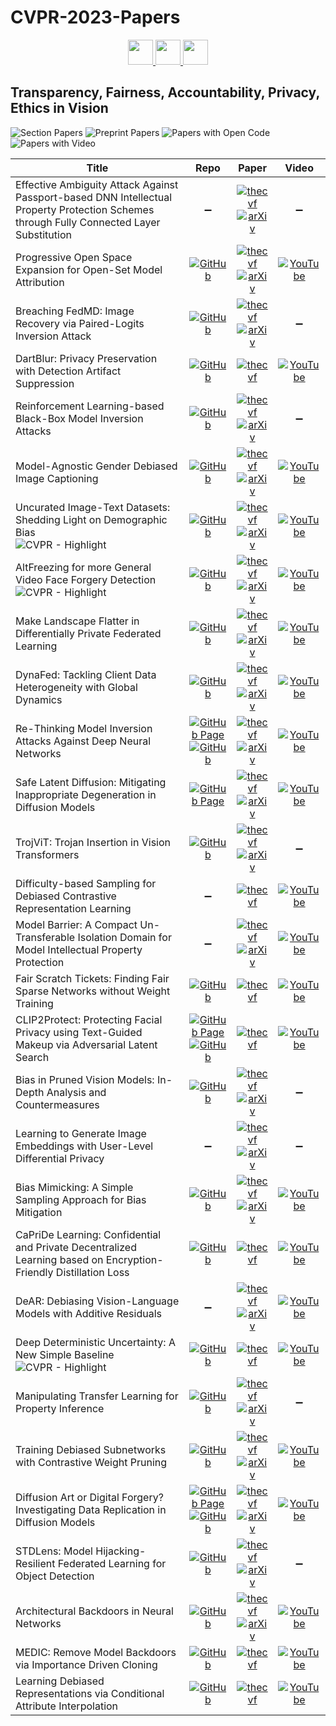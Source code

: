 # CVPR-2023-Papers

<div align="center">
  <a href="https://github.com/DmitryRyumin/CVPR-2023-Papers/blob/main/sections/robotics.md">
    <img src="https://cdn.jsdelivr.net/gh/DmitryRyumin/NewEraAI-Papers@main/images/left.svg" width="40" alt="" />
  </a>
  <a href="https://github.com/DmitryRyumin/CVPR-2023-Papers/">
    <img src="https://cdn.jsdelivr.net/gh/DmitryRyumin/NewEraAI-Papers@main/images/home.svg" width="40" alt="" />
  </a>
  <a href="https://github.com/DmitryRyumin/CVPR-2023-Papers/blob/main/sections/explainable-computer-vision.md">
    <img src="https://cdn.jsdelivr.net/gh/DmitryRyumin/NewEraAI-Papers@main/images/right.svg" width="40" alt="" />
  </a>
</div>

## Transparency, Fairness, Accountability, Privacy, Ethics in Vision

![Section Papers](https://img.shields.io/badge/Section%20Papers-30-42BA16) ![Preprint Papers](https://img.shields.io/badge/Preprint%20Papers-22-b31b1b) ![Papers with Open Code](https://img.shields.io/badge/Papers%20with%20Open%20Code-24-1D7FBF) ![Papers with Video](https://img.shields.io/badge/Papers%20with%20Video-22-FF0000)

| **Title** | **Repo** | **Paper** | **Video** |
|-----------|:--------:|:---------:|:---------:|
| Effective Ambiguity Attack Against Passport-based DNN Intellectual Property Protection Schemes through Fully Connected Layer Substitution | :heavy_minus_sign: | [![thecvf](https://img.shields.io/badge/pdf-thecvf-7395C5.svg)](https://openaccess.thecvf.com/content/CVPR2023/papers/Chen_Effective_Ambiguity_Attack_Against_Passport-Based_DNN_Intellectual_Property_Protection_Schemes_CVPR_2023_paper.pdf) <br /> [![arXiv](https://img.shields.io/badge/arXiv-2303.11595-b31b1b.svg)](http://arxiv.org/abs/2303.11595) | :heavy_minus_sign: |
| Progressive Open Space Expansion for Open-Set Model Attribution | [![GitHub](https://img.shields.io/github/stars/ICTMCG/POSE)](https://github.com/ICTMCG/POSE) | [![thecvf](https://img.shields.io/badge/pdf-thecvf-7395C5.svg)](https://openaccess.thecvf.com/content/CVPR2023/papers/Yang_Progressive_Open_Space_Expansion_for_Open-Set_Model_Attribution_CVPR_2023_paper.pdf) <br /> [![arXiv](https://img.shields.io/badge/arXiv-2303.06877-b31b1b.svg)](http://arxiv.org/abs/2303.06877) | [![YouTube](https://img.shields.io/badge/YouTube-%23FF0000.svg?style=for-the-badge&logo=YouTube&logoColor=white)](https://www.youtube.com/watch?v=6PiuUNoDH1M) |
| Breaching FedMD: Image Recovery via Paired-Logits Inversion Attack | [![GitHub](https://img.shields.io/github/stars/FLAIR-THU/PairedLogitsInversion)](https://github.com/FLAIR-THU/PairedLogitsInversion) | [![thecvf](https://img.shields.io/badge/pdf-thecvf-7395C5.svg)](https://openaccess.thecvf.com/content/CVPR2023/papers/Takahashi_Breaching_FedMD_Image_Recovery_via_Paired-Logits_Inversion_Attack_CVPR_2023_paper.pdf) <br /> [![arXiv](https://img.shields.io/badge/arXiv-2304.11436-b31b1b.svg)](http://arxiv.org/abs/2304.11436) | :heavy_minus_sign: |
| DartBlur: Privacy Preservation with Detection Artifact Suppression | [![GitHub](https://img.shields.io/github/stars/JaNg2333/DartBlur)](https://github.com/JaNg2333/DartBlur) | [![thecvf](https://img.shields.io/badge/pdf-thecvf-7395C5.svg)](https://openaccess.thecvf.com/content/CVPR2023/papers/Jiang_DartBlur_Privacy_Preservation_With_Detection_Artifact_Suppression_CVPR_2023_paper.pdf) | [![YouTube](https://img.shields.io/badge/YouTube-%23FF0000.svg?style=for-the-badge&logo=YouTube&logoColor=white)](https://www.youtube.com/watch?v=W7dX0WH32Ug) |
| Reinforcement Learning-based Black-Box Model Inversion Attacks | [![GitHub](https://img.shields.io/github/stars/HanGyojin/RLB-MI)](https://github.com/HanGyojin/RLB-MI) | [![thecvf](https://img.shields.io/badge/pdf-thecvf-7395C5.svg)](https://openaccess.thecvf.com/content/CVPR2023/papers/Han_Reinforcement_Learning-Based_Black-Box_Model_Inversion_Attacks_CVPR_2023_paper.pdf) <br /> [![arXiv](https://img.shields.io/badge/arXiv-2304.04625-b31b1b.svg)](http://arxiv.org/abs/2304.04625) | :heavy_minus_sign: |
| Model-Agnostic Gender Debiased Image Captioning | [![GitHub](https://img.shields.io/github/stars/rebnej/LIBRA)](https://github.com/rebnej/LIBRA) | [![thecvf](https://img.shields.io/badge/pdf-thecvf-7395C5.svg)](https://openaccess.thecvf.com/content/CVPR2023/papers/Hirota_Model-Agnostic_Gender_Debiased_Image_Captioning_CVPR_2023_paper.pdf) <br /> [![arXiv](https://img.shields.io/badge/arXiv-2304.03693-b31b1b.svg)](http://arxiv.org/abs/2304.03693) | [![YouTube](https://img.shields.io/badge/YouTube-%23FF0000.svg?style=for-the-badge&logo=YouTube&logoColor=white)](https://www.youtube.com/watch?v=Zkk9fvgZPN8) |
| Uncurated Image-Text Datasets: Shedding Light on Demographic Bias <br /> ![CVPR - Highlight](https://img.shields.io/badge/CVPR-Highlight-FFFF00) | [![GitHub](https://img.shields.io/github/stars/noagarcia/phase)](https://github.com/noagarcia/phase) | [![thecvf](https://img.shields.io/badge/pdf-thecvf-7395C5.svg)](https://openaccess.thecvf.com/content/CVPR2023/papers/Garcia_Uncurated_Image-Text_Datasets_Shedding_Light_on_Demographic_Bias_CVPR_2023_paper.pdf) <br /> [![arXiv](https://img.shields.io/badge/arXiv-2304.02828-b31b1b.svg)](http://arxiv.org/abs/2304.02828) | [![YouTube](https://img.shields.io/badge/YouTube-%23FF0000.svg?style=for-the-badge&logo=YouTube&logoColor=white)](https://www.youtube.com/watch?v=-QWWlHc1HPc) |
| AltFreezing for more General Video Face Forgery Detection <br /> ![CVPR - Highlight](https://img.shields.io/badge/CVPR-Highlight-FFFF00) | [![GitHub](https://img.shields.io/github/stars/ZhendongWang6/AltFreezing)](https://github.com/ZhendongWang6/AltFreezing) | [![thecvf](https://img.shields.io/badge/pdf-thecvf-7395C5.svg)](https://openaccess.thecvf.com/content/CVPR2023/papers/Wang_AltFreezing_for_More_General_Video_Face_Forgery_Detection_CVPR_2023_paper.pdf) <br /> [![arXiv](https://img.shields.io/badge/arXiv-2307.08317-b31b1b.svg)](http://arxiv.org/abs/2307.08317) | [![YouTube](https://img.shields.io/badge/YouTube-%23FF0000.svg?style=for-the-badge&logo=YouTube&logoColor=white)](https://www.youtube.com/watch?v=Qe4xT46VqE4) |
| Make Landscape Flatter in Differentially Private Federated Learning | [![GitHub](https://img.shields.io/github/stars/YMJS-Irfan/DP-FedSAM)](https://github.com/YMJS-Irfan/DP-FedSAM) | [![thecvf](https://img.shields.io/badge/pdf-thecvf-7395C5.svg)](https://openaccess.thecvf.com/content/CVPR2023/papers/Shi_Make_Landscape_Flatter_in_Differentially_Private_Federated_Learning_CVPR_2023_paper.pdf) <br /> [![arXiv](https://img.shields.io/badge/arXiv-2303.11242-b31b1b.svg)](http://arxiv.org/abs/2303.11242) | [![YouTube](https://img.shields.io/badge/YouTube-%23FF0000.svg?style=for-the-badge&logo=YouTube&logoColor=white)](https://www.youtube.com/watch?v=v2sDjUI_a6Q) |
| DynaFed: Tackling Client Data Heterogeneity with Global Dynamics | [![GitHub](https://img.shields.io/github/stars/pipilurj/DynaFed)](https://github.com/pipilurj/DynaFed) | [![thecvf](https://img.shields.io/badge/pdf-thecvf-7395C5.svg)](https://openaccess.thecvf.com/content/CVPR2023/papers/Pi_DynaFed_Tackling_Client_Data_Heterogeneity_With_Global_Dynamics_CVPR_2023_paper.pdf) <br /> [![arXiv](https://img.shields.io/badge/arXiv-2211.10878-b31b1b.svg)](http://arxiv.org/abs/2211.10878) | [![YouTube](https://img.shields.io/badge/YouTube-%23FF0000.svg?style=for-the-badge&logo=YouTube&logoColor=white)](https://www.youtube.com/watch?v=a7rKt9I3ArM) |
| Re-Thinking Model Inversion Attacks Against Deep Neural Networks | [![GitHub Page](https://img.shields.io/badge/GitHub-Page-159957.svg)](https://ngoc-nguyen-0.github.io/re-thinking_model_inversion_attacks/) <br /> [![GitHub](https://img.shields.io/github/stars/sutd-visual-computing-group/Re-thinking_MI)](https://github.com/sutd-visual-computing-group/Re-thinking_MI) | [![thecvf](https://img.shields.io/badge/pdf-thecvf-7395C5.svg)](https://openaccess.thecvf.com/content/CVPR2023/papers/Nguyen_Re-Thinking_Model_Inversion_Attacks_Against_Deep_Neural_Networks_CVPR_2023_paper.pdf) <br /> [![arXiv](https://img.shields.io/badge/arXiv-2304.01669-b31b1b.svg)](http://arxiv.org/abs/2304.01669) | [![YouTube](https://img.shields.io/badge/YouTube-%23FF0000.svg?style=for-the-badge&logo=YouTube&logoColor=white)](https://www.youtube.com/watch?v=d5YrY0W6LWI) |
| Safe Latent Diffusion: Mitigating Inappropriate Degeneration in Diffusion Models | [![GitHub Page](https://img.shields.io/badge/GitHub-Page-159957.svg)](https://ml-research.github.io/human-centered-genai/projects/safe-latent-diffusion/) | [![thecvf](https://img.shields.io/badge/pdf-thecvf-7395C5.svg)](https://openaccess.thecvf.com/content/CVPR2023/papers/Schramowski_Safe_Latent_Diffusion_Mitigating_Inappropriate_Degeneration_in_Diffusion_Models_CVPR_2023_paper.pdf) <br /> [![arXiv](https://img.shields.io/badge/arXiv-2211.05105-b31b1b.svg)](http://arxiv.org/abs/2211.05105) | [![YouTube](https://img.shields.io/badge/YouTube-%23FF0000.svg?style=for-the-badge&logo=YouTube&logoColor=white)](https://www.youtube.com/watch?v=drkpQJpmyI0) |
| TrojViT: Trojan Insertion in Vision Transformers | [![GitHub](https://img.shields.io/github/stars/mxzheng/TrojViT)](https://github.com/mxzheng/TrojViT) | [![thecvf](https://img.shields.io/badge/pdf-thecvf-7395C5.svg)](https://openaccess.thecvf.com/content/CVPR2023/papers/Zheng_TrojViT_Trojan_Insertion_in_Vision_Transformers_CVPR_2023_paper.pdf) <br /> [![arXiv](https://img.shields.io/badge/arXiv-2208.13049-b31b1b.svg)](http://arxiv.org/abs/2208.13049) | :heavy_minus_sign: |
| Difficulty-based Sampling for Debiased Contrastive Representation Learning | :heavy_minus_sign: | [![thecvf](https://img.shields.io/badge/pdf-thecvf-7395C5.svg)](https://openaccess.thecvf.com/content/CVPR2023/papers/Jang_Difficulty-Based_Sampling_for_Debiased_Contrastive_Representation_Learning_CVPR_2023_paper.pdf) | [![YouTube](https://img.shields.io/badge/YouTube-%23FF0000.svg?style=for-the-badge&logo=YouTube&logoColor=white)](https://www.youtube.com/watch?v=H--ujcJahBk) |
| Model Barrier: A Compact Un-Transferable Isolation Domain for Model Intellectual Property Protection | :heavy_minus_sign: | [![thecvf](https://img.shields.io/badge/pdf-thecvf-7395C5.svg)](https://openaccess.thecvf.com/content/CVPR2023/papers/Wang_Model_Barrier_A_Compact_Un-Transferable_Isolation_Domain_for_Model_Intellectual_CVPR_2023_paper.pdf) <br /> [![arXiv](https://img.shields.io/badge/arXiv-2303.11078-b31b1b.svg)](http://arxiv.org/abs/2303.11078) | [![YouTube](https://img.shields.io/badge/YouTube-%23FF0000.svg?style=for-the-badge&logo=YouTube&logoColor=white)](https://www.youtube.com/watch?v=iIxjowjl_58) |
| Fair Scratch Tickets: Finding Fair Sparse Networks without Weight Training | [![GitHub](https://img.shields.io/github/stars/HungerPWAY/Fair-Scratch-Tickets)](https://github.com/HungerPWAY/Fair-Scratch-Tickets) | [![thecvf](https://img.shields.io/badge/pdf-thecvf-7395C5.svg)](https://openaccess.thecvf.com/content/CVPR2023/papers/Tang_Fair_Scratch_Tickets_Finding_Fair_Sparse_Networks_Without_Weight_Training_CVPR_2023_paper.pdf) | [![YouTube](https://img.shields.io/badge/YouTube-%23FF0000.svg?style=for-the-badge&logo=YouTube&logoColor=white)](https://www.youtube.com/watch?v=-u2IK3iDH5U) |
| CLIP2Protect: Protecting Facial Privacy using Text-Guided Makeup via Adversarial Latent Search | [![GitHub Page](https://img.shields.io/badge/GitHub-Page-159957.svg)](https://fahadshamshad.github.io/Clip2Protect/) <br /> [![GitHub](https://img.shields.io/github/stars/fahadshamshad/Clip2Protect)](https://github.com/fahadshamshad/Clip2Protect) | [![thecvf](https://img.shields.io/badge/pdf-thecvf-7395C5.svg)](https://openaccess.thecvf.com/content/CVPR2023/papers/Shamshad_CLIP2Protect_Protecting_Facial_Privacy_Using_Text-Guided_Makeup_via_Adversarial_Latent_CVPR_2023_paper.pdf) | [![YouTube](https://img.shields.io/badge/YouTube-%23FF0000.svg?style=for-the-badge&logo=YouTube&logoColor=white)](https://www.youtube.com/watch?v=CUSVyvM_-6o) |
| Bias in Pruned Vision Models: In-Depth Analysis and Countermeasures | [![GitHub](https://img.shields.io/github/stars/IST-DASLab/pruned-vision-model-bias)](https://github.com/IST-DASLab/pruned-vision-model-bias) | [![thecvf](https://img.shields.io/badge/pdf-thecvf-7395C5.svg)](https://openaccess.thecvf.com/content/CVPR2023/papers/Iofinova_Bias_in_Pruned_Vision_Models_In-Depth_Analysis_and_Countermeasures_CVPR_2023_paper.pdf) <br /> [![arXiv](https://img.shields.io/badge/arXiv-2304.12622-b31b1b.svg)](http://arxiv.org/abs/2304.12622) | :heavy_minus_sign: |
| Learning to Generate Image Embeddings with User-Level Differential Privacy | :heavy_minus_sign: | [![thecvf](https://img.shields.io/badge/pdf-thecvf-7395C5.svg)](https://openaccess.thecvf.com/content/CVPR2023/papers/Xu_Learning_To_Generate_Image_Embeddings_With_User-Level_Differential_Privacy_CVPR_2023_paper.pdf) <br /> [![arXiv](https://img.shields.io/badge/arXiv-2211.10844-b31b1b.svg)](http://arxiv.org/abs/2211.10844) | :heavy_minus_sign: |
| Bias Mimicking: A Simple Sampling Approach for Bias Mitigation | [![GitHub](https://img.shields.io/github/stars/mqraitem/Bias-Mimicking)](https://github.com/mqraitem/Bias-Mimicking) | [![thecvf](https://img.shields.io/badge/pdf-thecvf-7395C5.svg)](https://openaccess.thecvf.com/content/CVPR2023/papers/Qraitem_Bias_Mimicking_A_Simple_Sampling_Approach_for_Bias_Mitigation_CVPR_2023_paper.pdf) <br /> [![arXiv](https://img.shields.io/badge/arXiv-2209.15605-b31b1b.svg)](http://arxiv.org/abs/2209.15605) | [![YouTube](https://img.shields.io/badge/YouTube-%23FF0000.svg?style=for-the-badge&logo=YouTube&logoColor=white)](https://www.youtube.com/watch?v=nlXj96doTjM) |
| CaPriDe Learning: Confidential and Private Decentralized Learning based on Encryption-Friendly Distillation Loss | [![GitHub](https://img.shields.io/github/stars/tnurbek/capride-learning)](https://github.com/tnurbek/capride-learning) | [![thecvf](https://img.shields.io/badge/pdf-thecvf-7395C5.svg)](https://openaccess.thecvf.com/content/CVPR2023/papers/Tastan_CaPriDe_Learning_Confidential_and_Private_Decentralized_Learning_Based_on_Encryption-Friendly_CVPR_2023_paper.pdf) | [![YouTube](https://img.shields.io/badge/YouTube-%23FF0000.svg?style=for-the-badge&logo=YouTube&logoColor=white)](https://www.youtube.com/watch?v=wY2ctF_foNM) |
| DeAR: Debiasing Vision-Language Models with Additive Residuals | :heavy_minus_sign: | [![thecvf](https://img.shields.io/badge/pdf-thecvf-7395C5.svg)](https://openaccess.thecvf.com/content/CVPR2023/papers/Seth_DeAR_Debiasing_Vision-Language_Models_With_Additive_Residuals_CVPR_2023_paper.pdf) <br /> [![arXiv](https://img.shields.io/badge/arXiv-2303.10431-b31b1b.svg)](http://arxiv.org/abs/2303.10431) | [![YouTube](https://img.shields.io/badge/YouTube-%23FF0000.svg?style=for-the-badge&logo=YouTube&logoColor=white)](https://www.youtube.com/watch?v=qWJuxXk_AyQ) |
| Deep Deterministic Uncertainty: A New Simple Baseline <br /> ![CVPR - Highlight](https://img.shields.io/badge/CVPR-Highlight-FFFF00) | [![GitHub](https://img.shields.io/github/stars/omegafragger/DDU)](https://github.com/omegafragger/DDU) | [![thecvf](https://img.shields.io/badge/pdf-thecvf-7395C5.svg)](https://openaccess.thecvf.com/content/CVPR2023/papers/Mukhoti_Deep_Deterministic_Uncertainty_A_New_Simple_Baseline_CVPR_2023_paper.pdf) | [![YouTube](https://img.shields.io/badge/YouTube-%23FF0000.svg?style=for-the-badge&logo=YouTube&logoColor=white)](https://www.youtube.com/watch?v=HWLke-_eimQ) |
| Manipulating Transfer Learning for Property Inference | [![GitHub](https://img.shields.io/github/stars/yulongt23/Transfer-Inference)](https://github.com/yulongt23/Transfer-Inference) | [![thecvf](https://img.shields.io/badge/pdf-thecvf-7395C5.svg)](https://openaccess.thecvf.com/content/CVPR2023/papers/Tian_Manipulating_Transfer_Learning_for_Property_Inference_CVPR_2023_paper.pdf) <br /> [![arXiv](https://img.shields.io/badge/arXiv-2303.11643-b31b1b.svg)](http://arxiv.org/abs/2303.11643) | :heavy_minus_sign: |
| Training Debiased Subnetworks with Contrastive Weight Pruning | [![GitHub](https://img.shields.io/github/stars/ParkGeonYeong/DCWP)](https://github.com/ParkGeonYeong/DCWP) | [![thecvf](https://img.shields.io/badge/pdf-thecvf-7395C5.svg)](https://openaccess.thecvf.com/content/CVPR2023/papers/Park_Training_Debiased_Subnetworks_With_Contrastive_Weight_Pruning_CVPR_2023_paper.pdf) <br /> [![arXiv](https://img.shields.io/badge/arXiv-2210.05247-b31b1b.svg)](http://arxiv.org/abs/2210.05247) | [![YouTube](https://img.shields.io/badge/YouTube-%23FF0000.svg?style=for-the-badge&logo=YouTube&logoColor=white)](https://www.youtube.com/watch?v=fDXYMQMQT5s) |
| Diffusion Art or Digital Forgery? Investigating Data Replication in Diffusion Models | [![GitHub Page](https://img.shields.io/badge/GitHub-Page-159957.svg)](https://somepago.github.io/diffrep.html) <br /> [![GitHub](https://img.shields.io/github/stars/somepago/DCR)](https://github.com/somepago/DCR) | [![thecvf](https://img.shields.io/badge/pdf-thecvf-7395C5.svg)](https://openaccess.thecvf.com/content/CVPR2023/papers/Somepalli_Diffusion_Art_or_Digital_Forgery_Investigating_Data_Replication_in_Diffusion_CVPR_2023_paper.pdf) <br /> [![arXiv](https://img.shields.io/badge/arXiv-2212.03860-b31b1b.svg)](http://arxiv.org/abs/2212.03860) | [![YouTube](https://img.shields.io/badge/YouTube-%23FF0000.svg?style=for-the-badge&logo=YouTube&logoColor=white)](https://www.youtube.com/watch?v=OiiuEeopXWQ) |
| STDLens: Model Hijacking-Resilient Federated Learning for Object Detection | [![GitHub](https://img.shields.io/github/stars/git-disl/STDLens)](https://github.com/git-disl/STDLens) | [![thecvf](https://img.shields.io/badge/pdf-thecvf-7395C5.svg)](https://openaccess.thecvf.com/content/CVPR2023/papers/Chow_STDLens_Model_Hijacking-Resilient_Federated_Learning_for_Object_Detection_CVPR_2023_paper.pdf) <br /> [![arXiv](https://img.shields.io/badge/arXiv-2303.11511-b31b1b.svg)](http://arxiv.org/abs/2303.11511) | :heavy_minus_sign: |
| Architectural Backdoors in Neural Networks | [![GitHub](https://img.shields.io/github/stars/QuangNguyen2609/ARCHITECTURAL-BACKDOORS-IN-NEURAL-NETWORKS)](https://github.com/QuangNguyen2609/ARCHITECTURAL-BACKDOORS-IN-NEURAL-NETWORKS) | [![thecvf](https://img.shields.io/badge/pdf-thecvf-7395C5.svg)](https://openaccess.thecvf.com/content/CVPR2023/papers/Bober-Irizar_Architectural_Backdoors_in_Neural_Networks_CVPR_2023_paper.pdf) <br /> [![arXiv](https://img.shields.io/badge/arXiv-2206.07840-b31b1b.svg)](http://arxiv.org/abs/2206.07840) | [![YouTube](https://img.shields.io/badge/YouTube-%23FF0000.svg?style=for-the-badge&logo=YouTube&logoColor=white)](https://www.youtube.com/watch?v=vY-RB9MKv40) |
| MEDIC: Remove Model Backdoors via Importance Driven Cloning | [![GitHub](https://img.shields.io/github/stars/qiulingxu/MEDIC)](https://github.com/qiulingxu/MEDIC) | [![thecvf](https://img.shields.io/badge/pdf-thecvf-7395C5.svg)](https://openaccess.thecvf.com/content/CVPR2023/papers/Xu_MEDIC_Remove_Model_Backdoors_via_Importance_Driven_Cloning_CVPR_2023_paper.pdf) | [![YouTube](https://img.shields.io/badge/YouTube-%23FF0000.svg?style=for-the-badge&logo=YouTube&logoColor=white)](https://www.youtube.com/watch?v=dhIBzpDWNX0) |
| Learning Debiased Representations via Conditional Attribute Interpolation | [![GitHub](https://img.shields.io/github/stars/ZhangYikaii/chi-square)](https://github.com/ZhangYikaii/chi-square) | [![thecvf](https://img.shields.io/badge/pdf-thecvf-7395C5.svg)](https://openaccess.thecvf.com/content/CVPR2023/papers/Zhang_Learning_Debiased_Representations_via_Conditional_Attribute_Interpolation_CVPR_2023_paper.pdf) | [![YouTube](https://img.shields.io/badge/YouTube-%23FF0000.svg?style=for-the-badge&logo=YouTube&logoColor=white)](https://www.youtube.com/watch?v=Vbe0MrkC1qU) |
